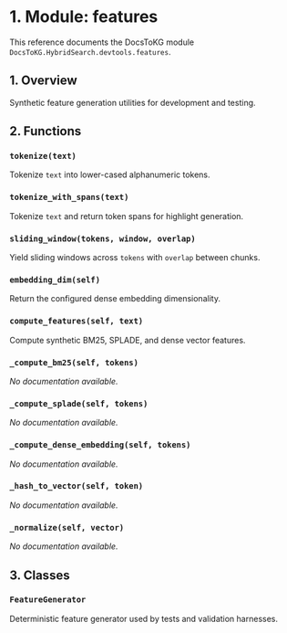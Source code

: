 # 1. Module: features

This reference documents the DocsToKG module ``DocsToKG.HybridSearch.devtools.features``.

## 1. Overview

Synthetic feature generation utilities for development and testing.

## 2. Functions

### `tokenize(text)`

Tokenize ``text`` into lower-cased alphanumeric tokens.

### `tokenize_with_spans(text)`

Tokenize ``text`` and return token spans for highlight generation.

### `sliding_window(tokens, window, overlap)`

Yield sliding windows across ``tokens`` with ``overlap`` between chunks.

### `embedding_dim(self)`

Return the configured dense embedding dimensionality.

### `compute_features(self, text)`

Compute synthetic BM25, SPLADE, and dense vector features.

### `_compute_bm25(self, tokens)`

*No documentation available.*

### `_compute_splade(self, tokens)`

*No documentation available.*

### `_compute_dense_embedding(self, tokens)`

*No documentation available.*

### `_hash_to_vector(self, token)`

*No documentation available.*

### `_normalize(self, vector)`

*No documentation available.*

## 3. Classes

### `FeatureGenerator`

Deterministic feature generator used by tests and validation harnesses.
